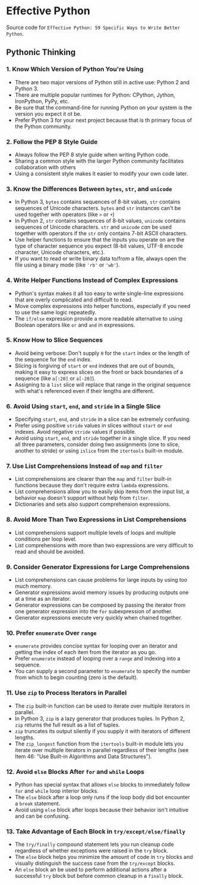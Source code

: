 Effective Python
================

Source code for `Effective Python: 59 Specific Ways to Write Better Python`.

Pythonic Thinking
-----------------

### 1. Know Which Version of Python You're Using

  * There are two major versions of Python still in active use: Python 2 and Python 3.
  * There are multiple popular runtimes for Python: CPython, Jython, IronPython, PyPy, etc.
  * Be sure that the command-line for running Python on your system is the version you expect it ot be.
  * Prefer Python 3 for your next project because that is th primary focus of the Python community.

### 2. Follow the PEP 8 Style Guide

  * Always follow the PEP 8 style guide when writing Python code.
  * Sharing a common style with the larger Python community facilitates collaboration with others
  * Using a consistent style makes it easier to modify your own code later.

### 3. Know the Differences Between `bytes`, `str`, and `unicode`

  * In Python 3, `bytes` contains sequences of 8-bit values, `str` contains sequences of Unicode characters. `bytes` and `str` instances can't be used together with operators (like `>` or `+`)
  * In Python 2, `str` contains sequences of 8-bit values, `unicode` contains sequences of Unicode characters. `str` and `unicode` *can* be used together with operators if the `str` only contains 7-bit ASCII characters.
  * Use helper functions to ensure that the inputs you operate on are the type of character sequence you expect (8-bit values, UTF-8 encode character, Unicode characters, etc.).
  * If you want to read or write binary data to/from a file, always open the file using a binary mode (like `'rb'` or `'wb'`).

### 4. Write Helper Functions Instead of Complex Expressions

  * Python's syntax makes it all too easy to write single-line expressions that are overly complicated and difficult to read.
  * Move complex expressions into helper functions, especially if you need to use the same logic repeatedly.
  * The `if/else` expression provide a more readable alternative to using Boolean operators like `or` and `and` in expressions.

### 5. Know How to Slice Sequences

  * Avoid being verbose: Don't supply `0` for the `start` index or the length of the sequence for the `end` index.
  * Slicing is forgiving of `start` or `end` indexes that are out of bounds, making it easy to express slices on the front or back boundaries of a sequence (like `a[:20]` or `a[-20]`).
  * Assigning to a `list` slice will replace that range in the original sequence with what's referenced even if their lengths are different.

### 6. Avoid Using `start`, `end`, and `stride` in a Single Slice

  * Specifying `start`, `end`, and `stride` in a slice can be extremely confusing.
  * Prefer using positive `stride` values in slices without `start` or `end` indexes. Avoid negative `stride` values if possible.
  * Avoid using `start`, `end`, and `stride` together in a single slice. If you need all three parameters, consider doing two assignments (one to slice, another to stride) or using `islice` from the `itertools` built-in module.

### 7. Use List Comprehensions Instead of `map` and `filter`

  * List comprehensions are clearer than the `map` and `filter` built-in functions because they don't require extra `lambda` expressions.
  * List comprehensions allow you to easily skip items from the input list, a behavior `map` doesn't support without help from `filter`.
  * Dictionaries and sets also support comprehension expressions.

### 8. Avoid More Than Two Expressions in List Comprehensions

  * List comprehensions support multiple levels of loops and multiple conditions per loop level.
  * List comprehensions with more than two expressions are very difficult to read and should be avoided.

### 9. Consider Generator Expressions for Large Comprehensions

  * List comprehensions can cause problems for large inputs by using too much memory.
  * Generator expressions avoid memory issues by producing outputs one at a time as an iterator.
  * Generator expressions can be composed by passing the iterator from one generator expression into the `for` subexpression of another.
  * Generator expressions execute very quickly when chained together.

### 10. Prefer `enumerate` Over `range`

  * `enumerate` provides concise syntax for looping over an iterator and getting the index of each item from the iterator as you go.
  * Prefer `enumerate` instead of looping over a `range` and indexing into a sequence.
  * You can supply a second parameter to `enumerate` to specify the number from which to begin counting (zero is the default).

### 11. Use `zip` to Process Iterators in Parallel

  * The `zip` built-in function can be used to iterate over multiple iterators in parallel.
  * In Python 3, `zip` is a lazy generator that produces tuples. In Python 2, `zip` returns the full result as a list of tuples.
  * `zip` truncates its output silently if you supply it with iterators of different lengths.
  * The `zip_longest` function from the `itertools` built-in module lets you iterate over multiple iterators in parallel regardless of their lengths (see Item 46: "Use Built-in Algorithms and Data Structures").

### 12. Avoid `else` Blocks After `for` and `while` Loops

  * Python has special syntax that allows `else` blocks to immediately follow `for` and `while` loop interior blocks.
  * The `else` block after a loop only runs if the loop body did bot encounter a `break` statement.
  * Avoid using `else` block after loops because their behavior isn't intuitive and can be confusing.

### 13. Take Advantage of Each Block in `try/except/else/finally`

  * The `try/finally` compound statement lets you run cleanup code regardless of whether exceptions were raised in the `try` block.
  * The `else` block helps you minimize the amount of code in `try` blocks and visually distinguish the success case from the `try/except` blocks.
  * An `else` block an be used to perform additional actions after a successful `try` block but before common cleanup in a `finally` block.
